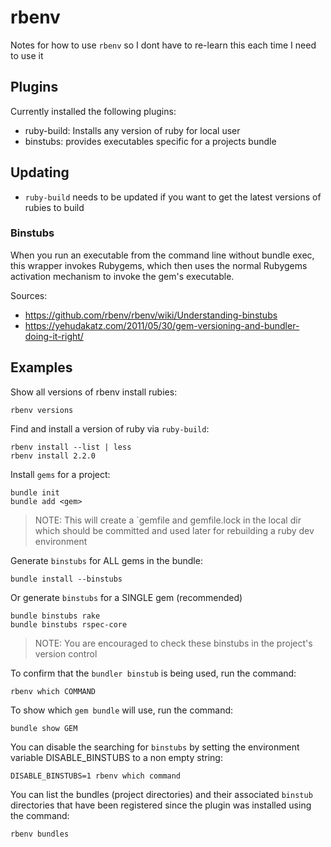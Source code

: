 # rbenv

Notes for how to use `rbenv` so I dont have to re-learn this each time I need to use it

## Plugins

Currently installed the following plugins:
  - ruby-build: Installs any version of ruby for local user
  - binstubs: provides executables specific for a projects bundle

## Updating

* `ruby-build` needs to be updated if you want to get the latest versions of rubies to build

### Binstubs

When you run an executable from the command line without bundle exec, this wrapper invokes
Rubygems, which then uses the normal Rubygems activation mechanism to invoke the gem's executable.

Sources:
  - https://github.com/rbenv/rbenv/wiki/Understanding-binstubs
  - https://yehudakatz.com/2011/05/30/gem-versioning-and-bundler-doing-it-right/

## Examples

Show all versions of rbenv install rubies:
```
rbenv versions
```

Find and install a version of ruby via `ruby-build`:
```
rbenv install --list | less
rbenv install 2.2.0
```

Install `gems` for a project:
```
bundle init
bundle add <gem>
```
> NOTE: This will create a `gemfile and gemfile.lock in the local dir
> which should be committed and used later for rebuilding a ruby dev
> environment

Generate `binstubs` for ALL gems in the bundle:
```
bundle install --binstubs
```

Or generate `binstubs` for a SINGLE gem (recommended)
```
bundle binstubs rake
bundle binstubs rspec-core
```
> NOTE: You are encouraged to check these binstubs in the project's version control

To confirm that the `bundler binstub` is being used, run the command:
```
rbenv which COMMAND
```

To show which `gem bundle` will use, run the command:
```
bundle show GEM
```

You can disable the searching for `binstubs` by setting the environment variable DISABLE_BINSTUBS to a non empty string:
```
DISABLE_BINSTUBS=1 rbenv which command
```

You can list the bundles (project directories) and their associated `binstub` directories that have been registered since
the plugin was installed using the command:
```
rbenv bundles
```
